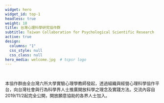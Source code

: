 ```yaml
---
widget: hero
widget_id: top-1
headless: true
weight: 10
title: 台灣心理科學研究協作群
subtitle: Taiwan Collaboration for Psychological Scientific Research
active: true
design:
  columns: "1"
  css_style: null
  css_class: null
hero_media: welcome.jpg  # tcpsr logo
---
```


<br>

本協作群由全台灣六所大學實驗心理學教師發起，透過組織與經營心理科學協作平台，向台灣社會與行為科學界人士推廣開放科學之理念及實踐方法。交流內容自2019/11/2起完全公開，開放願意協助的各界人士加入。